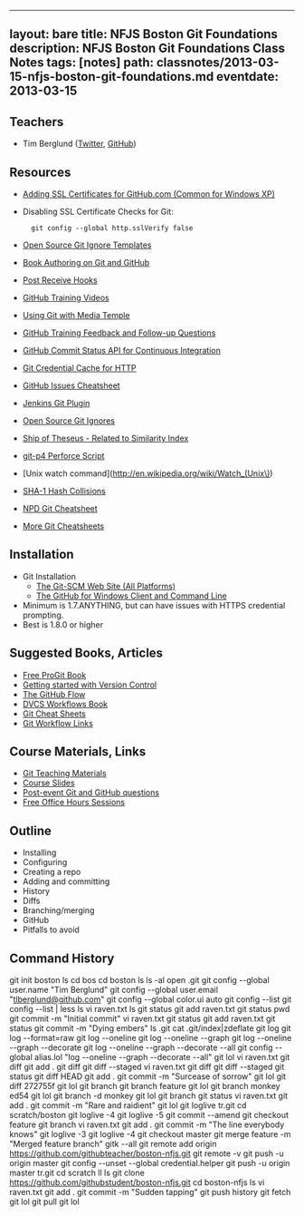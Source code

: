 
---
layout: bare
title: NFJS Boston Git Foundations
description: NFJS Boston Git Foundations Class Notes
tags: [notes]
path: classnotes/2013-03-15-nfjs-boston-git-foundations.md
eventdate: 2013-03-15
---

## Teachers
* Tim Berglund ([Twitter](http://twitter.com/tlberglund), [GitHub](https://github.com/tlberglund))

## Resources

* [Adding SSL Certificates for GitHub.com (Common for Windows XP)](http://stackoverflow.com/questions/3777075/https-github-access/4454754#4454754)
* Disabling SSL Certificate Checks for Git:

        git config --global http.sslVerify false
* [Open Source Git Ignore Templates](https://github.com/github/gitignore)
* [Book Authoring on Git and GitHub](http://teach.github.com/articles/book-authoring-using-git-and-github/)
* [Post Receive Hooks](https://help.github.com/articles/post-receive-hooks)
* [GitHub Training Videos](http://training.github.com/resources/videos/)
* [Using Git with Media Temple](http://carl-topham.com/theblog/post/using-git-media-temple/)
* [GitHub Training Feedback and Follow-up Questions](https://github.com/githubtraining/feedback/issues?state=open)
* [GitHub Commit Status API for Continuous Integration](https://github.com/blog/1227-commit-status-api)
* [Git Credential Cache for HTTP](http://teach.github.com/articles/lesson-git-credential-cache/)
* [GitHub Issues Cheatsheet](http://teach.github.com/articles/github-issues-cheatsheet/)
* [Jenkins Git Plugin](https://wiki.jenkins-ci.org/display/JENKINS/Git+Plugin)
* [Open Source Git Ignores](https://github.com/github/gitignore)
* [Ship of Theseus - Related to Similarity Index](http://en.wikipedia.org/wiki/Ship_of_Theseus)
* [git-p4 Perforce Script](http://answers.perforce.com/articles/KB_Article/Git-P4)
* [Unix watch command](http://en.wikipedia.org/wiki/Watch_(Unix\))
* [SHA-1 Hash Collisions](http://git-scm.com/book/ch6-1.html#A-SHORT-NOTE-ABOUT-SHA-1)
* [NPD Git Cheatsheet](http://ndpsoftware.com/git-cheatsheet.html)
* [More Git Cheatsheets](http://teach.github.com/articles/git-cheatsheets/)

## Installation
* Git Installation
    * [The Git-SCM Web Site (All Platforms)](http://git-scm.com)
    * [The GitHub for Windows Client and Command Line](http://windows.github.com)
* Minimum is 1.7.ANYTHING, but can have issues with HTTPS credential prompting.
* Best is 1.8.0 or higher

## Suggested Books, Articles
* [Free ProGit Book](http://git-scm.com/book)
* [Getting started with Version Control](http://teach.github.com/articles/lesson-new-to-version-control/)
* [The GitHub Flow](http://scottchacon.com/2011/08/31/github-flow.html)
* [DVCS Workflows Book](https://github.com/zkessin/dvcs-workflows)
* [Git Cheat Sheets](http://teach.github.com/articles/git-cheatsheets/)
* [Git Workflow Links](https://pinboard.in/u:matthew.mccullough/t:git+workflow)

## Course Materials, Links
* [Git Teaching Materials](http://teach.github.com)
* [Course Slides](http://teach.github.com/articles/course-slides/)
* [Post-event Git and GitHub questions](https://github.com/githubtraining/feedback/)
* [Free Office Hours Sessions](http://training.github.com/web/free-classes/)

## Outline

* Installing
* Configuring
* Creating a repo
* Adding and committing
* History
* Diffs
* Branching/merging
* GitHub
* Pitfalls to avoid


## Command History

  git init boston
  ls
  cd bos
  cd boston
  ls
  ls -al
  open .git
  git config --global user.name "Tim Berglund"
  git config --global user.email "tlberglund@github.com"
  git config --global color.ui auto
  git config --list
  git config --list | less
  ls
  vi raven.txt
  ls
  git status
  git add raven.txt
  git status
  pwd
  git commit -m "Initial commit"
  vi raven.txt
  git status
  git add raven.txt
  git status
  git commit -m "Dying embers"
  ls .git
  cat .git/index|zdeflate
  git log
  git log --format=raw
  git log --oneline
  git log --oneline --graph
  git log --oneline --graph --decorate
  git log --oneline --graph --decorate --all
  git config --global alias.lol "log --oneline --graph --decorate --all"
  git lol
  vi raven.txt
  git diff
  git add .
  git diff
  git diff --staged
  vi raven.txt
  git diff
  git diff --staged
  git status
  git diff HEAD
  git add .
  git commit -m "Surcease of sorrow"
  git lol
  git diff 272755f
  git lol
  git branch
  git branch feature
  git lol
  git branch monkey ed54
  git lol
  git branch -d monkey
  git lol
  git branch
  git status
  vi raven.txt
  git add .
  git commit -m "Rare and raidient"
  git lol
  git loglive
  tr.git
  cd scratch/boston
  git loglive -4
  git loglive -5
  git commit --amend
  git checkout feature
  git branch
  vi raven.txt
  git add .
  git commit -m "The line everybody knows"
  git loglive -3
  git loglive -4
  git checkout master
  git merge feature -m "Merged feature branch"
  gitk --all
  git remote add origin https://github.com/githubteacher/boston-nfjs.git
  git remote -v
  git push -u origin master
  git config --unset --global credential.helper
  git push -u origin master
  tr.git
  cd scratch
  ll
  ls
  git clone https://github.com/githubstudent/boston-nfjs.git
  cd boston-nfjs
  ls
  vi raven.txt
  git add .
  git commit -m "Sudden tapping"
  git push
  history
  git fetch
  git lol
  git pull
  git lol

